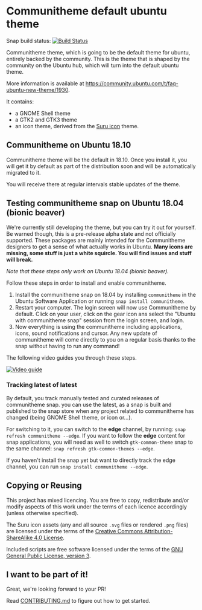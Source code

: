 # Communitheme default ubuntu theme

Snap build status: [![Build Status](https://travis-ci.org/ubuntu/communitheme.svg?branch=master)](https://travis-ci.org/ubuntu/communitheme)

Communitheme theme, which is going to be the default theme for ubuntu, entirely backed by the community.
This is the theme that is shaped by the community on the Ubuntu hub, which will turn into the default ubuntu theme.

More information is available at https://community.ubuntu.com/t/faq-ubuntu-new-theme/1930.

It contains:
 * a GNOME Shell theme
 * a GTK2 and GTK3 theme
 * an icon theme, derived from the [Suru icon](https://snwh.org/suru) theme.

## Communitheme on Ubuntu 18.10

Communitheme theme will be the default in 18.10. Once you install it, you will get it by default as part of the distribution soon and will be automatically migrated to it.

You will receive there at regular intervals stable updates of the theme.

## Testing communitheme snap on Ubuntu 18.04 (bionic beaver)

We're currently still developing the theme, but you can try it out for yourself. Be warned though, this is a pre-release alpha state and not officially supported. These packages are mainly intended for the Communitheme designers to get a sense of what actually works in Ubuntu. **Many icons are missing, some stuff is just a white squircle. You will find issues and stuff will break.**

*Note that these steps only work on Ubuntu 18.04 (bionic beaver).*

Follow these steps in order to install and enable communitheme.

1. Install the communitheme snap on 18.04 by installing `communitheme` in the Ubuntu Software Application or running `snap install communitheme`.
2. Restart your computer. The login screen will now use Communitheme by default. Click on your user, click on the gear icon ans select the "Ubuntu with communitheme snap" session from the login screen, and login.
3. Now everything is using the communitheme including applications, icons, sound notifications and cursor. Any new update of communitheme will come directly to you on a regular basis thanks to the snap without having to run any command!

<!--  TODO: uncomment this when communitheme-set-default is in the store.
If this is not the case, it can be due to your settings not being the default. You can reset them by installing the **communitheme-set-default** snap, via: `snap install communitheme-set-default --classic`.

Then, just run `sudo communitheme-set-default` in a terminal to reset the session. It will as well set it as default in the login screen at next reboot.

If you want to reset default login screen theme, you can run `sudo communitheme-set-default remove`.
-->

The following video guides you through these steps.

[![Video guide](https://img.youtube.com/vi/azlreXxAigY/0.jpg)](https://www.youtube.com/watch?v=azlreXxAigY)

### Tracking latest of latest

By default, you track manually tested and curated releases of communitheme snap. you can use the latest, as a snap is built
and published to the snap store when any project related to communitheme has changed (being GNOME Shell theme, or icon or…).

For switching to it, you can switch to the **edge** channel, by running: `snap refresh communitheme --edge`.
If you want to follow the **edge** content for snap applications, you will need as well to switch `gtk-common-theme` snap
to the same channel: `snap refresh gtk-common-themes --edge`.

If you haven't install the snap yet but want to directly track the edge channel, you can run `snap install communitheme --edge`.

## Copying or Reusing

This project has mixed licencing. You are free to copy, redistribute and/or modify aspects of this work under the terms of each licence accordingly (unless otherwise specified).

The Suru icon assets (any and all source `.svg` files or rendered `.png` files) are licensed under the terms of the [Creative Commons Attribution-ShareAlike 4.0 License](https://creativecommons.org/licenses/by-sa/4.0/).

Included scripts are free software licensed under the terms of the [GNU General Public License, version 3](https://www.gnu.org/licenses/gpl-3.0.txt).

## I want to be part of it!

Great, we're looking forward to your PR!

Read [CONTRIBUTING.md](./CONTRIBUTING.md) to figure out how to get started.
